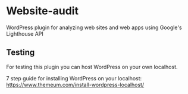 # Website-audit
WordPress plugin for analyzing web sites and web apps using Google's Lighthouse API



## Testing

For testing this plugin you can host WordPress on your own localhost.

7 step guide for installing WordPress on your localhost: https://www.themeum.com/install-wordpress-localhost/ 
